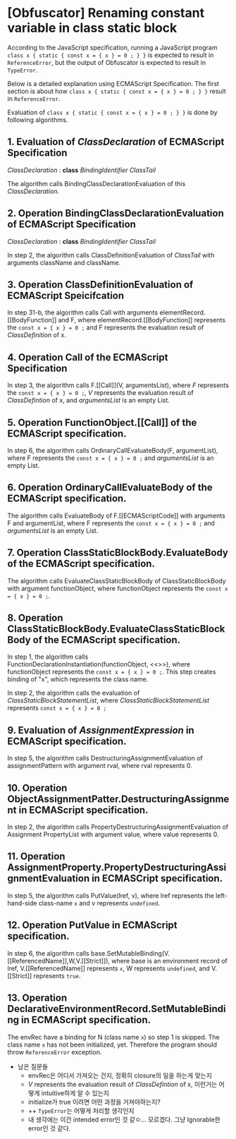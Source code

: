 [Obfuscator] Renaming constant variable in class static block
==========================================

According to the JavaScript specification, running a JavaScript program `class x { static { const x = { x } = 0 ; } }` is expected to result in `ReferenceError`, but the output of Obfuscator is expected to result in `TypeError`.

Below is a detailed explanation using ECMAScript Specification. The first section is about how `class x { static { const x = { x } = 0 ; } }` result in `ReferenceError`.

Evaluation of `class x { static { const x = { x } = 0 ; } }` is done by following algorithms.

## 1. Evaluation of *ClassDeclaration* of ECMAScript Specification

*ClassDeclaration* : **class** *BindingIdentifier* *ClassTail*

The algorithm calls BindingClassDeclarationEvaluation of this *ClassDeclaration*.

## 2. Operation BindingClassDeclarationEvaluation of ECMAScript Specification 

*ClassDeclaration* : **class** *BindingIdentifier* *ClassTail*

In step 2, the algorithm calls ClassDefinitionEvaluation of *ClassTail* with arguments className and className.

## 3. Operation ClassDefinitionEvaluation of ECMAScript Speicifcation

In step 31-b, the algorithm calls Call with arguments elementRecord.[[BodyFunction]] and F, where elementRecord.[[BodyFunction]] represents the `const x = { x } = 0 ;` and F represents the evaluation result of *ClassDefinition* of x.

## 4. Operation Call of the ECMAScript Specification

In step 3, the algorithm calls F.[[Call]](V, argumentsList), where *F* represents the `const x = { x } = 0 ;`, *V* represents the evaluation result of *ClassDefintion* of x, and *argumentsList* is an empty List.

## 5. Operation FunctionObject.[[Call]] of the ECMAScript specification.

In step 6, the algorithm calls OrdinaryCallEvaluateBody(F, argumentList), where F represents the `const x = { x } = 0 ;` and *argumentsList* is an empty List.

## 6. Operation OrdinaryCallEvaluateBody of the ECMAScript specification.

The algorithm calls EvaluateBody of F.[[ECMAScriptCode]] with arguments F and argumentList, where F represents the `const x = { x } = 0 ;` and *argumentsList* is an empty List.

## 7. Operation ClassStaticBlockBody.EvaluateBody of the ECMAScript specification.

The algorithm calls EvaluateClassStaticBlockBody of ClassStaticBlockBody with argument functionObject, where functionObject represents the `const x = { x } = 0 ;`.

## 8. Operation ClassStaticBlockBody.EvaluateClassStaticBlockBody of the ECMAScript specification.

In step 1, the algorithm calls FunctionDeclarationInstantiation(functionObject, <<>>), where functionObject represents the `const x = { x } = 0 ;`.
This step creates binding of "x", which represents the class name.

In step 2, the algorithm calls the evaluation of *ClassStaticBlockStatementList*, where *ClassStaticBlockStatementList* represents `const x = { x } = 0 ;`

## 9. Evaluation of *AssignmentExpression* in ECMAScript specification.

In step 5, the algorithm calls DestructuringAssignmentEvaluation of assignmentPattern with argument rval, where rval represents 0.

## 10. Operation ObjectAssignmentPatter.DestructuringAssignment in ECMAScript specification.

In step 2, the algorithm calls PropertyDestructuringAssignmentEvaluation of Assignment PropertyList with argument value, where value represents 0.

## 11. Operation AssignmentProperty.PropertyDestructuringAssignmentEvaluation in ECMASCript specification.

In step 5, the algorithm calls PutValue(lref, v), where lref represents the left-hand-side class-name `x` and v represents `undefined`.

## 12. Operation PutValue in ECMAScript specification.

In step 6, the algorithm calls base.SetMutableBinding(V.[[ReferencedName]],W,V.[[Strict]]), where base is an environment record of lref, V.[[ReferencedName]] represents `x`, W represents `undefined`, and V.[[Strict]] represents `true`.

## 13. Operation DeclarativeEnvironmentRecord.SetMutableBinding in ECMAScript specification.

The envRec have a binding for N (class name `x`) so step 1 is skipped.
The class name `x` has not been initialized, yet. Therefore the program should throw `ReferenceError` exception.

- 남은 질문들
  - envRec은 어디서 가져오는 건지, 정확히 closure의 일을 하는게 맞는지
  - *V* represents the evaluation result of *ClassDefintion* of x, 이런거는 어떻게 intuitive하게 알 수 있는지
  - initialize가 true 이려면 어떤 과정을 거쳐야하는지?
  - ++ `TypeError`는 어떻게 처리할 생각인지
  - 내 생각에는 이건 intended error인 것 같ㅇ... 모르겠다. 그냥 Ignorable한 error인 것 같다.